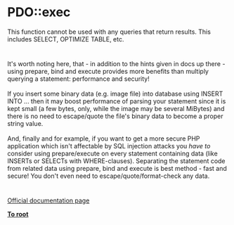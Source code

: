 # PDO::exec



This function cannot be used with any queries that return results.  This includes SELECT, OPTIMIZE TABLE, etc.  

#

It&apos;s worth noting here, that - in addition to the hints given in docs up there - using prepare, bind and execute provides more benefits than multiply querying a statement: performance and security!<br><br>If you insert some binary data (e.g. image file) into database using INSERT INTO ... then it may boost performance of parsing your statement since it is kept small (a few bytes, only, while the image may be several MiBytes) and there is no need to escape/quote the file&apos;s binary data to become a proper string value.<br><br>And, finally and for example, if you want to get a more secure PHP application which isn&apos;t affectable by SQL injection attacks you _have to_ consider using prepare/execute on every statement containing data (like INSERTs or SELECTs with WHERE-clauses). Separating the statement code from related data using prepare, bind and execute is best method - fast and secure! You don&apos;t even need to escape/quote/format-check any data.  

#

[Official documentation page](https://www.php.net/manual/en/pdo.exec.php)

**[To root](/README.md)**